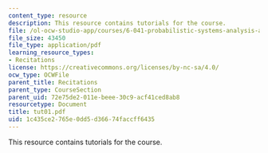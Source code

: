```yaml
---
content_type: resource
description: This resource contains tutorials for the course.
file: /ol-ocw-studio-app/courses/6-041-probabilistic-systems-analysis-and-applied-probability-spring-2006/1c435ce2765e0dd5d36674faccff6435_tut01.pdf
file_size: 43450
file_type: application/pdf
learning_resource_types:
- Recitations
license: https://creativecommons.org/licenses/by-nc-sa/4.0/
ocw_type: OCWFile
parent_title: Recitations
parent_type: CourseSection
parent_uid: 72e75de2-011e-beee-30c9-acf41ced8ab8
resourcetype: Document
title: tut01.pdf
uid: 1c435ce2-765e-0dd5-d366-74faccff6435
---
```

This resource contains tutorials for the course.